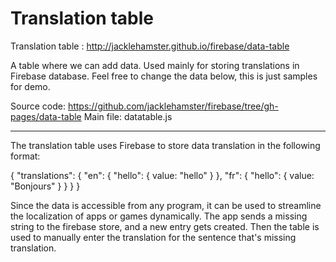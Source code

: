 # Translation table

Translation table : http://jacklehamster.github.io/firebase/data-table

A table where we can add data. Used mainly for storing translations in Firebase database. Feel free to change the data below, this is just samples for demo.

Source code: https://github.com/jacklehamster/firebase/tree/gh-pages/data-table
Main file: datatable.js
________

The translation table uses Firebase to store data translation in the following format:

{
   "translations": {
       "en": {
           "hello": {
               value: "hello"
           }
       },
       "fr": {
           "hello": {
               value: "Bonjours"
           }
       }
    }
}

Since the data is accessible from any program, it can be used to streamline the localization of apps or games dynamically. The app sends a missing string to the firebase store, and a new entry gets created. Then the table is used to manually enter the translation for the sentence that's missing translation.
